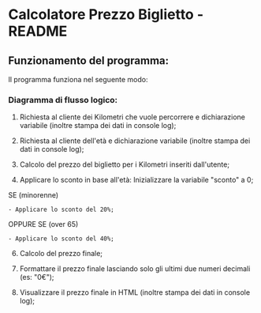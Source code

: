 # Calcolatore Prezzo Biglietto - README

## Funzionamento del programma:

Il programma funziona nel seguente modo:

### Diagramma di flusso logico:

 1. Richiesta al cliente dei Kilometri che vuole percorrere e dichiarazione variabile (inoltre stampa dei dati in console log);
2. Richiesta al cliente dell'età e dichiarazione variabile (inoltre stampa dei dati in console log);

3. Calcolo del prezzo del biglietto per i Kilometri inseriti dall'utente;
4. Applicare lo sconto in base all'età:
  Inizializzare la variabile "sconto" a 0;

  SE (minorenne)
  
    - Applicare lo sconto del 20%;
    
OPPURE SE (over 65)

    - Applicare lo sconto del 40%;

6. Calcolo del prezzo finale;
7. Formattare il prezzo finale lasciando solo gli ultimi due numeri decimali (es: "0€");

8. Visualizzare il prezzo finale in HTML (inoltre stampa dei dati in console log);

